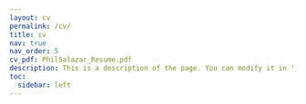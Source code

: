```yaml
---
layout: cv
permalink: /cv/
title: cv
nav: true
nav_order: 5
cv_pdf: PhilSalazar_Resume.pdf
description: This is a description of the page. You can modify it in '_pages/cv.md'. You can also change or remove the top pdf download button.
toc:
  sidebar: left
---
```

